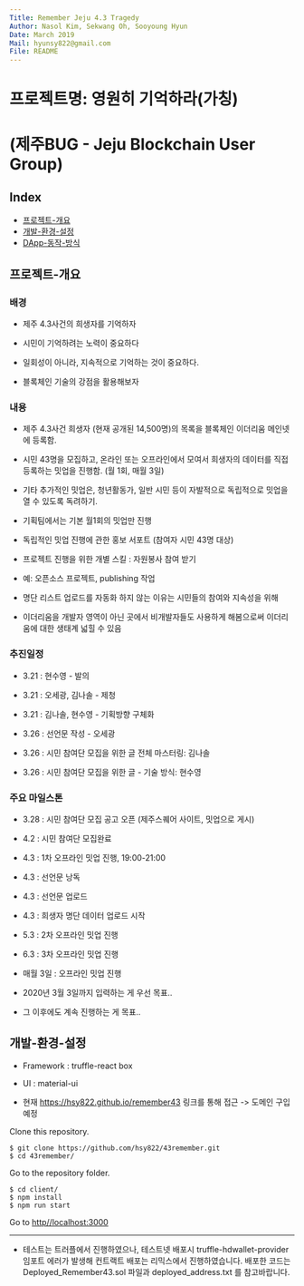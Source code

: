 ```yaml
---
Title: Remember Jeju 4.3 Tragedy
Author: Nasol Kim, Sekwang Oh, Sooyoung Hyun
Date: March 2019
Mail: hyunsy822@gmail.com
File: README
---
```


# 프로젝트명: 영원히 기억하라(가칭)

# (제주BUG - Jeju Blockchain User Group)

## Index

- [프로젝트-개요](#프로젝트-개요)
- [개발-환경-설정](#개발-환경-설정)
- [DApp-동작-방식](#DApp-동작-방식)

## 프로젝트-개요

### 배경

- 제주 4.3사건의 희생자를 기억하자

- 시민이 기억하려는 노력이 중요하다

- 일회성이 아니라, 지속적으로 기억하는 것이 중요하다.

- 블록체인 기술의 강점을 활용해보자

### 내용

- 제주 4.3사건 희생자 (현재 공개된 14,500명)의 목록을 블록체인 이더리움 메인넷에 등록함.

- 시민 43명을 모집하고, 온라인 또는 오프라인에서 모여서 희생자의 데이터를 직접 등록하는 밋업을 진행함. (월 1회, 매월 3일)

- 기타 추가적인 밋업은, 청년활동가, 일반 시민 등이 자발적으로 독립적으로 밋업을 열 수 있도록 독려하기.

- 기획팀에서는 기본 월1회의 밋업만 진행

- 독립적인 밋업 진행에 관한 홍보 서포트 (참여자 시민 43명 대상)

- 프로젝트 진행을 위한 개별 스킬 : 자원봉사 참여 받기

- 예: 오픈소스 프로젝트, publishing 작업

- 명단 리스트 업로드를 자동화 하지 않는 이유는 시민들의 참여와 지속성을 위해

- 이더리움을 개발자 영역이 아닌 곳에서 비개발자들도 사용하게 해봄으로써 이더리움에 대한 생태계 넓힐 수 있음

### 추진일정

- 3.21 : 현수영 - 발의

- 3.21 : 오세광, 김나솔 - 제청

- 3.21 : 김나솔, 현수영 - 기획방향 구체화

- 3.26 : 선언문 작성 - 오세광

- 3.26 : 시민 참여단 모집을 위한 글 전체 마스터링: 김나솔

- 3.26 : 시민 참여단 모집을 위한 글 - 기술 방식: 현수영

### 주요 마일스톤

- 3.28 : 시민 참여단 모집 공고 오픈 (제주스퀘어 사이트, 밋업으로 게시)

- 4.2 : 시민 참여단 모집완료

- 4.3 : 1차 오프라인 밋업 진행, 19:00-21:00

- 4.3 : 선언문 낭독

- 4.3 : 선언문 업로드

- 4.3 : 희생자 명단 데이터 업로드 시작

- 5.3 : 2차 오프라인 밋업 진행

- 6.3 : 3차 오프라인 밋업 진행

- 매월 3일 : 오프라인 밋업 진행

- 2020년 3월 3일까지 입력하는 게 우선 목표..

- 그 이후에도 계속 진행하는 게 목표..

## 개발-환경-설정

- Framework : truffle-react box

- UI : material-ui

- 현재 https://hsy822.github.io/remember43 링크를 통해 접근 -> 도메인 구입 예정

Clone this repository.

```
$ git clone https://github.com/hsy822/43remember.git
$ cd 43remember/
```

Go to the repository folder.

```
$ cd client/
$ npm install
$ npm run start
```

Go to [http//localhost:3000](http://localhost:3000/)

---

- 테스트는 트러플에서 진행하였으나, 테스트넷 배포시 truffle-hdwallet-provider 임포트 에러가 발생해 컨트랙트 배포는 리믹스에서 진행하였습니다. 배포한 코드는 Deployed_Remember43.sol 파일과 deployed_address.txt 를 참고바랍니다.

<!--
## How to use this DApp?
* Account deployed contract is Admin.(ex: accounts[0])
![Alt text](https://github.com/dev-bootcamp-2019/final-project-hsy822/blob/master/screenshot/s1.PNG)

* Connect with another user account.(ex: accounts[1])
* Click the REQUEST button to get 'Store Owner' permission.
![Alt text](https://github.com/dev-bootcamp-2019/final-project-hsy822/blob/master/screenshot/s2.PNG)

* When you send a request, the state value changes.(User -> Requested)
![Alt text](https://github.com/dev-bootcamp-2019/final-project-hsy822/blob/master/screenshot/s3.PNG)

* Connect with admin account.(ex: accounts[0])
* Click the ADMIN PAGE ONOFF button to get request list.
* You can give the user permissions by clicking on the address.
![Alt text](https://github.com/dev-bootcamp-2019/final-project-hsy822/blob/master/screenshot/s4.PNG)

* Connect with user account.(ex: accounts[1])
* The state value is changed from 'Requested' to 'Store owner'.
* Click the OPEN MY STORE button to add product.
* The uploaded photo file is stored on IPFS.
![Alt text](https://github.com/dev-bootcamp-2019/final-project-hsy822/blob/master/screenshot/s5.PNG)

* Connect with another user account.(ex: accounts[2])
* You can see store list. Click on the address to view the list of products in that store.
* If you enter the amount(ex: 5) and click the BUY button, the balance of ether is decreased.
![Alt text](https://github.com/dev-bootcamp-2019/final-project-hsy822/blob/master/screenshot/s6.PNG)

* Connect with Store Owner account.(ex: accounts[1])
* You can see that there is a deposit of 50 in the contract.
![Alt text](https://github.com/dev-bootcamp-2019/final-project-hsy822/blob/master/screenshot/s7.PNG)

* When you click the WITHDRAW button, the ether is withdrawn from the contract to the store owner account.
![Alt text](https://github.com/dev-bootcamp-2019/final-project-hsy822/blob/master/screenshot/s8.PNG)

* In fact, more specific features need to be implemented in addition, but not all. In order to upgrade, functions such as product inventory management and order management should be added.
--- -->
